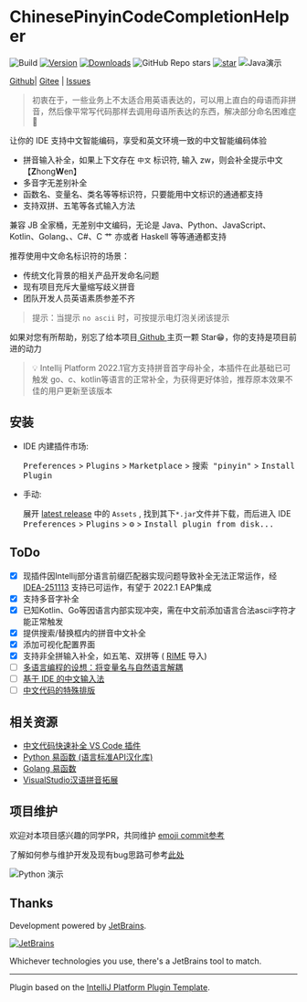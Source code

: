 # ChinesePinyinCodeCompletionHelper

![Build](https://github.com/tuchg/ChinesePinyin-CodeCompletionHelper/workflows/Build/badge.svg)
[![Version](https://img.shields.io/jetbrains/plugin/v/14838.svg)](https://plugins.jetbrains.com/plugin/14838)
[![Downloads](https://img.shields.io/jetbrains/plugin/d/14838.svg)](https://plugins.jetbrains.com/plugin/14838)
![GitHub Repo stars](https://img.shields.io/github/stars/tuchg/ChinesePinyin-CodeCompletionHelper?color=green&logo=github&style=flat)
[![star](https://gitee.com/tuchg/ChinesePinyin-CodeCompletionHelper/badge/star.svg?theme=white)](https://gitee.com/tuchg/ChinesePinyin-CodeCompletionHelper/stargazers)
![Java演示](doc/截图/java/java.GIF)

<!-- Plugin description -->

<a href="https://github.com/tuchg/ChinesePinyin-CodeCompletionHelper">Github</a>|
<a href="https://gitee.com/tuchg/ChinesePinyin-CodeCompletionHelper">Gitee</a>
| <a href="https://github.com/tuchg/ChinesePinyin-CodeCompletionHelper/issues">Issues</a>

<!-- E -->
> 初衷在于，一些业务上不太适合用英语表达的，可以用上直白的母语而非拼音，然后像平常写代码那样去调用母语所表达的东西，解决部分命名困难症🤔

让你的 IDE 支持中文智能编码，享受和英文环境一致的中文智能编码体验

* 拼音输入补全，如果上下文存在 `中文` 标识符, 输入 zw，则会补全提示中文【**Z**hong**W**en】
* 多音字无差别补全
* 函数名、变量名、类名等等标识符，只要能用中文标识的通通都支持
* 支持双拼、五笔等各式输入方法

兼容 JB 全家桶，无差别中文编码，无论是 Java、Python、JavaScript、Kotlin、Golang、、C#、C 艹 亦或者 Haskell 等等通通都支持

<p></p>

推荐使用中文命名标识符的场景：

* 传统文化背景的相关产品开发命名问题
* 现有项目充斥大量缩写歧义拼音
* 团队开发人员英语素质参差不齐

> 提示：当提示 `no ascii` 时，可按提示电灯泡关闭该提示

如果对您有所帮助，别忘了给本项目<a href="https://github.com/tuchg/ChinesePinyin-CodeCompletionHelper"> Github </a>主页一颗
Star😁，你的支持是项目前进的动力

> 💡 Intellij Platform 2022.1官方支持拼音首字母补全，本插件在此基础已可触发 go、c、kotlin等语言的正常补全，为获得更好体验，推荐原本效果不佳的用户更新至该版本


<!-- Plugin description end -->

## 安装

- IDE 内建插件市场:

  <kbd>Preferences</kbd> > <kbd>Plugins</kbd> > <kbd>Marketplace</kbd> > <kbd>搜索 "pinyin"</kbd> >
  <kbd>Install Plugin</kbd>

- 手动:

  展开 [latest release](https://github.com/tuchg/ChinesePinyin-CodeCompletionHelper/releases/latest) 中的 `Assets` ,
  找到其下`*.jar`文件并下载，而后进入 IDE
  <kbd>Preferences</kbd> > <kbd>Plugins</kbd> > <kbd>⚙️</kbd> > <kbd>Install plugin from disk...</kbd>

## ToDo
- [x] 现插件因Intellij部分语言前缀匹配器实现问题导致补全无法正常运作，经[IDEA-251113](https://github.com/JetBrains/intellij-community/commit/71a587c4b23667bb09d1f1dc830647b133953a9e) 支持已可运作，有望于 2022.1 EAP集成
- [x] 支持多音字补全
- [x] 已知Kotlin、Go等因语言内部实现冲突，需在中文前添加语言合法ascii字符才能正常触发
- [x] 提供搜索/替换框内的拼音中文补全 
- [x] 添加可视化配置界面
- [x] 支持非全拼输入补全，如五笔、双拼等 ( [RIME](https://github.com/rime) 导入)
- [ ] [多语言编程的设想：将变量名与自然语言解耦](https://www.v2ex.com/t/701390)
- [ ] [基于 IDE 的中文输入法](https://gitee.com/Program-in-Chinese/vscode_Chinese_Input_Assistant/issues/I5YGO3)
- [ ] [中文代码的特殊排版](https://github.com/tuchg/ChinesePinyin-CodeCompletionHelper/issues/67)

## 相关资源

* <a href="https://gitee.com/Program-in-Chinese/vscode_Chinese_Input_Assistant">中文代码快速补全 VS Code 插件</a>
* <a href="https://github.com/duolabmeng6/pyefun">Python 易函数 (语言标准API汉化库)</a>
* <a href="https://github.com/duolabmeng6/goefun">Golang 易函数</a>
* <a href="https://github.com/stratosblue/ChinesePinyinIntelliSenseExtender">VisualStudio汉语拼音拓展</a>

## 项目维护

欢迎对本项目感兴趣的同学PR，共同维护
[emoji commit参考](https://gitmoji.carloscuesta.me/)

了解如何参与维护开发及现有bug思路可参考[此处](doc/Bugs解决思路.md)

![Python 演示](doc/截图/python/py.GIF)

## Thanks

Development powered by [JetBrains](https://www.jetbrains.com/?from=ChinesePinyinCodeCompletionHelper).

[![JetBrains](jetbrains.svg)](https://www.jetbrains.com/?from=ChinesePinyinCodeCompletionHelper)

Whichever technologies you use, there's a JetBrains tool to match.

---
Plugin based on the [IntelliJ Platform Plugin Template][template].

[template]: https://github.com/JetBrains/intellij-platform-plugin-template
